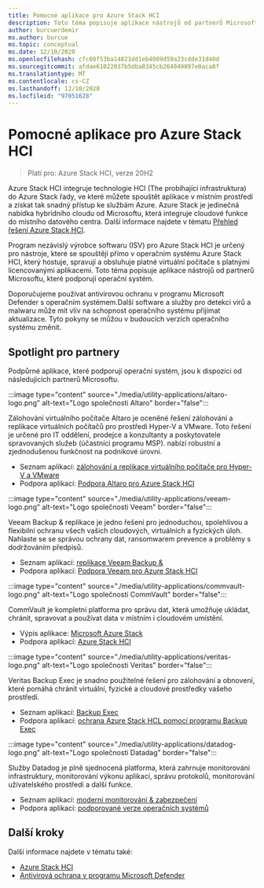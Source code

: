 ```yaml
---
title: Pomocné aplikace pro Azure Stack HCI
description: Toto téma popisuje aplikace nástrojů od partnerů Microsoftu, které podporují operační systém Azure Stack HCI.
author: burcuerdemir
ms.author: burcue
ms.topic: conceptual
ms.date: 12/10/2020
ms.openlocfilehash: cfc60f53ba14821dd1eb4089d59a23cdde31d40d
ms.sourcegitcommit: afdae61022037b5dba8345cb264049897e0aca8f
ms.translationtype: MT
ms.contentlocale: cs-CZ
ms.lasthandoff: 12/10/2020
ms.locfileid: "97051628"
---
```

# <a name="utility-applications-for-azure-stack-hci"></a>Pomocné aplikace pro Azure Stack HCI

>Platí pro: Azure Stack HCI, verze 20H2

Azure Stack HCI integruje technologie HCI (The probíhající infrastruktura) do Azure Stack řady, ve které můžete spouštět aplikace v místním prostředí a získat tak snadný přístup ke službám Azure. Azure Stack je jedinečná nabídka hybridního cloudu od Microsoftu, která integruje cloudové funkce do místního datového centra. Další informace najdete v tématu [Přehled řešení Azure Stack HCI](../overview.md).

Program nezávislý výrobce softwaru (ISV) pro Azure Stack HCI je určený pro nástroje, které se spouštějí přímo v operačním systému Azure Stack HCI, který hostuje, spravují a obsluhuje platné virtuální počítače s platnými licencovanými aplikacemi. Toto téma popisuje aplikace nástrojů od partnerů Microsoftu, které podporují operační systém.

Doporučujeme používat antivirovou ochranu v programu Microsoft Defender s operačním systémem.Další software a služby pro detekci virů a malwaru může mít vliv na schopnost operačního systému přijímat aktualizace. Tyto pokyny se můžou v budoucích verzích operačního systému změnit.

## <a name="partner-spotlight"></a>Spotlight pro partnery
Podpůrné aplikace, které podporují operační systém, jsou k dispozici od následujících partnerů Microsoftu.

:::image type="content" source="./media/utility-applications/altaro-logo.png" alt-text="Logo společnosti Altaro" border="false":::

Zálohování virtuálního počítače Altaro je oceněné řešení zálohování a replikace virtuálních počítačů pro prostředí Hyper-V a VMware. Toto řešení je určené pro IT oddělení, prodejce a konzultanty a poskytovatele spravovaných služeb (účastníci programu MSP). nabízí robustní a zjednodušenou funkčnost na podnikové úrovni.

- Seznam aplikací: [zálohování a replikace virtuálního počítače pro Hyper-V a VMware](https://www.altaro.com/vm-backup/)
- Podpora aplikací: [Podpora Altaro pro Azure Stack HCI](https://www.altaro.com/news/single/News-Altaro-applies-its-expertise-in-Hyper-V-backup-to-support-Microsoft.php)

:::image type="content" source="./media/utility-applications/veeam-logo.png" alt-text="Logo společnosti Veeam" border="false":::

Veeam Backup & replikace je jedno řešení pro jednoduchou, spolehlivou a flexibilní ochranu všech vašich cloudových, virtuálních a fyzických úloh. Nahlaste se se správou ochrany dat, ransomwarem prevence a problémy s dodržováním předpisů.

- Seznam aplikací: [replikace Veeam Backup &](https://www.veeam.com/vm-backup-recovery-replication-software.html)
- Podpora aplikací: [Podpora Veeam pro Azure Stack HCI](https://www.veeam.com/kb4047)

:::image type="content" source="./media/utility-applications/commvault-logo.png" alt-text="Logo společnosti CommVault" border="false":::

CommVault je kompletní platforma pro správu dat, která umožňuje ukládat, chránit, spravovat a používat data v místním i cloudovém umístění.

- Výpis aplikace: [Microsoft Azure Stack](https://www.commvault.com/supported-technologies/microsoft/azurestack)
- Podpora aplikací: [Azure Stack HCI](https://documentation.commvault.com/11.21/essential/132799_microsoft_azure_stack_hci.html)

:::image type="content" source="./media/utility-applications/veritas-logo.png" alt-text="Logo společnosti Veritas" border="false":::

Veritas Backup Exec je snadno použitelné řešení pro zálohování a obnovení, které pomáhá chránit virtuální, fyzické a cloudové prostředky vašeho prostředí.

- Seznam aplikací: [Backup Exec](https://www.veritas.com/protection/backup-exec)
- Podpora aplikací: [ochrana Azure Stack HCL pomocí programu Backup Exec](https://www.veritas.com/support/en_US/article.100048860)

:::image type="content" source="./media/utility-applications/datadog-logo.png" alt-text="Logo společnosti Datadag" border="false":::

Služby Datadog je plně sjednocená platforma, která zahrnuje monitorování infrastruktury, monitorování výkonu aplikací, správu protokolů, monitorování uživatelského prostředí a další funkce.

- Seznam aplikací: [moderní monitorování & zabezpečení](https://www.datadoghq.com/)
- Podpora aplikací: [podporované verze operačních systémů](https://docs.datadoghq.com/agent/basic_agent_usage/?tab=agentv6v7#supported-os-versions)

## <a name="next-steps"></a>Další kroky
Další informace najdete v tématu také:
- [Azure Stack HCI](https://azure.microsoft.com/products/azure-stack/hci/)
- [Antivirová ochrana v programu Microsoft Defender](https://docs.microsoft.com/windows/security/threat-protection/microsoft-defender-antivirus/microsoft-defender-antivirus-in-windows-10)
